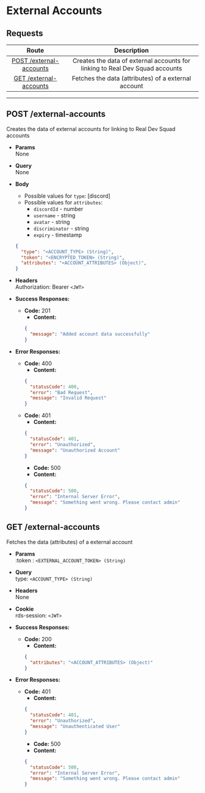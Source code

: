 # External Accounts

## **Requests**

|                       Route                        |                                 Description                                  |
| :------------------------------------------------: | :--------------------------------------------------------------------------: |
| [POST /external-accounts](#post-external-accounts) | Creates the data of external accounts for linking to Real Dev Squad accounts |
|  [GET /external-accounts](#get-external-accounts)  |                 Fetches the data (attributes) of a external account          |

---

## **POST /external-accounts**

Creates the data of external accounts for linking to Real Dev Squad accounts

- **Params**  
  None
- **Query**  
  None
- **Body** 

  - Possible values for `type`: [discord]
  - Possible values for `attributes`: 
    - `discordId` - number
    - `username` - string
    - `avatar` - string 
    - `discriminator` - string
    - `expiry` - timestamp

  ```json
  {
    "type": "<ACCOUNT_TYPE> (String)",
    "token": "<ENCRYPTED_TOKEN> (String)",
    "attributes": "<ACCOUNT_ATTRIBUTES> (Object)",
  }
  ```

- **Headers**  
  Authorization: Bearer `<JWT>`

- **Success Responses:**

  - **Code:** 201
    - **Content:**
    ```json
    {
      "message": "Added account data successfully"
    }
    ```

- **Error Responses:**
  - **Code:** 400
    - **Content:**
    ```json
    {
      "statusCode": 400,
      "error": "Bad Request",
      "message": "Invalid Request"
    }
    ```
  - **Code:** 401
    - **Content:**
    ```json
    {
      "statusCode": 401,
      "error": "Unauthorized",
      "message": "Unauthorized Account"
    }
    ```
    - **Code:** 500
    - **Content:**
    ```json
    {
      "statusCode": 500,
      "error": "Internal Server Error",
      "message": "Something went wrong. Please contact admin"
    }
    ```

## **GET /external-accounts**

Fetches the data (attributes) of a external account

- **Params**  
  :token : `<EXTERNAL_ACCOUNT_TOKEN> (String)`
- **Query**  
  type: `<ACCOUNT_TYPE> (String)`
- **Headers**  
  None
- **Cookie**  
  rds-session: `<JWT>`

- **Success Responses:**

  - **Code:** 200
    - **Content:**
    ```json
    {
      "attributes": "<ACCOUNT_ATTRIBUTES> (Object)"
    }
    ```

- **Error Responses:**
  - **Code:** 401
    - **Content:**
    ```json
    {
      "statusCode": 401,
      "error": "Unauthorized",
      "message": "Unauthenticated User"
    }
    ```
    - **Code:** 500
    - **Content:**
    ```json
    {
      "statusCode": 500,
      "error": "Internal Server Error",
      "message": "Something went wrong. Please contact admin"
    }
    ```
